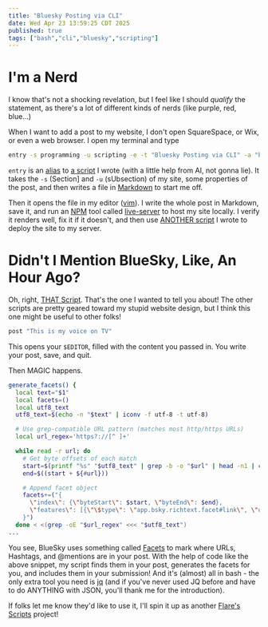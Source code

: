 ```yaml
---
title: "Bluesky Posting via CLI"
date: Wed Apr 23 13:59:25 CDT 2025
published: true
tags: ["bash","cli","bluesky","scripting"]
---
```

# I'm a Nerd

I know that's not a shocking revelation, but I feel like I should _qualify_ the statement, as there's a lot of different kinds of nerds (like purple, red, blue...)

When I want to add a post to my website, I don't open SquareSpace, or Wix, or even a web browser. I open my terminal and type

```bash
entry -s programming -u scripting -e -t "Bluesky Posting via CLI" -a "bash,cli,bluesky,scripting" "# I'm a Nerd"
```

`entry` is an [alias](https://en.wikipedia.org/wiki/Alias_(command)) to [a script](https://github.com/Flare576/flare576com/blob/main/addNew) I wrote (with a little help from AI, not gonna lie). It takes the `-s` (Section] and `-u` (sUbsection) of my site, some properties of the post, and then writes a file in [Markdown](https://www.markdownguide.org/) to start me off.

Then it opens the file in my editor ([vim](https://www.vim.org/)). I write the whole post in Markdown, save it, and run an [NPM](https://www.npmjs.com/) tool called [live-server](https://www.npmjs.com/package/live-server) to host my site locally. I verify it renders well, fix it if it doesn't, and then use [ANOTHER script](https://github.com/Flare576/flare576com/blob/main/deploy) I wrote to deploy the site to my server.

# Didn't I Mention BlueSky, Like, An Hour Ago?

Oh, right, [THAT Script](https://github.com/Flare576/flare576com/blob/main/post). That's the one I wanted to tell you about! The other scripts are pretty geared toward my stupid website design, but I think this one might be useful to other folks!

```bash
post "This is my voice on TV"
```

This opens your `$EDITOR`, filled with the content you passed in. You write your post, save, and quit.

Then MAGIC happens.

```bash
generate_facets() {
  local text="$1"
  local facets=()
  local utf8_text
  utf8_text=$(echo -n "$text" | iconv -f utf-8 -t utf-8)

  # Use grep-compatible URL pattern (matches most http/https URLs)
  local url_regex='https?://[^ ]+'

  while read -r url; do
    # Get byte offsets of each match
    start=$(printf "%s" "$utf8_text" | grep -b -o "$url" | head -n1 | cut -d: -f1)
    end=$((start + ${#url}))

    # Append facet object
    facets+=("{
      \"index\": {\"byteStart\": $start, \"byteEnd\": $end},
      \"features\": [{\"\$type\": \"app.bsky.richtext.facet#link\", \"uri\": \"$url\"}]
    }")
  done < <(grep -oE "$url_regex" <<< "$utf8_text")
...
```

You see, BlueSky uses something called [Facets](https://docs.bsky.app/docs/advanced-guides/post-richtext) to mark where URLs, Hashtags, and @mentions are in your post. With the help of code like the above snippet, my script finds them in your post, generates the facets for you, and includes them in your submission! And it's (almost) all in bash - the only extra tool you need is [jq](https://jqlang.org/) (and if you've never used JQ before and have to do ANYTHING with JSON, you'll thank me for the introduction).

If folks let me know they'd like to use it, I'll spin it up as another [Flare's Scripts](https://github.com/Flare576/scripts) project!
